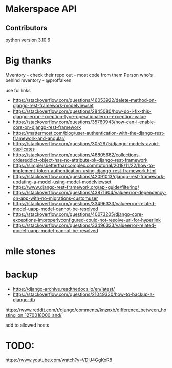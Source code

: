 # Makerspace API 

## Contributors
python version 3.10.6

# Big thanks
Mventory - check their repo out - most code from them
Person who's behind mventory - @proffalken

use ful links
- https://stackoverflow.com/questions/46053922/delete-method-on-django-rest-framework-modelviewset
- https://stackoverflow.com/questions/2845080/how-do-i-fix-this-django-error-exception-type-operationalerror-exception-value
- https://stackoverflow.com/questions/35760943/how-can-i-enable-cors-on-django-rest-framework
- https://mattermost.com/blog/user-authentication-with-the-django-rest-framework-and-angular/
- https://stackoverflow.com/questions/3052975/django-models-avoid-duplicates
- https://stackoverflow.com/questions/46805662/collections-ordereddict-object-has-no-attribute-pk-django-rest-framework
- https://simpleisbetterthancomplex.com/tutorial/2018/11/22/how-to-implement-token-authentication-using-django-rest-framework.html
- https://stackoverflow.com/questions/42091013/django-rest-framework-updating-a-model-using-model-modelviewset
- https://www.django-rest-framework.org/api-guide/filtering/
- https://stackoverflow.com/questions/43871604/valueerror-dependency-on-app-with-no-migrations-customuser
- https://stackoverflow.com/questions/33496333/valueerror-related-model-uapp-model-cannot-be-resolved
- https://stackoverflow.com/questions/40073205/django-core-exceptions-improperlyconfigured-could-not-resolve-url-for-hyperlink
- https://stackoverflow.com/questions/33496333/valueerror-related-model-uapp-model-cannot-be-resolved

# mile stones


# backup
- https://django-archive.readthedocs.io/en/latest/
- https://stackoverflow.com/questions/21049330/how-to-backup-a-django-db


https://www.reddit.com/r/django/comments/knznxb/difference_between_hosting_on_1270018000_and/

add to allowed hosts

# TODO:

https://www.youtube.com/watch?v=VDIJ4GgKxR8